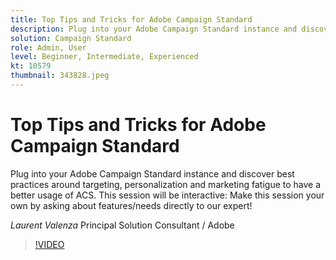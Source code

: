 ```yaml
---
title: Top Tips and Tricks for Adobe Campaign Standard
description: Plug into your Adobe Campaign Standard instance and discover best practices around targeting, personalisation and marketing fatigue to have a better usage of A… (Descriptions should be between 60 and 160 characters)
solution: Campaign Standard
role: Admin, User
level: Beginner, Intermediate, Experienced
kt: 10579
thumbnail: 343828.jpeg
---
```

# Top Tips and Tricks for Adobe Campaign Standard

Plug into your Adobe Campaign Standard instance and discover best practices around targeting, personalization and marketing fatigue to have a better usage of ACS. This session will be interactive: Make this session your own by asking about features/needs directly to our expert!

*Laurent Valenza* Principal Solution Consultant / Adobe

>[!VIDEO](https://video.tv.adobe.com/v/343828/?quality=12&learn=on)
